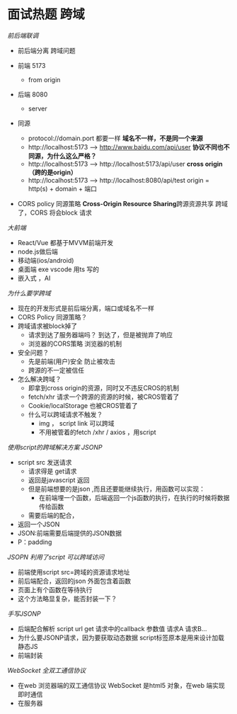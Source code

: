 # 面试热题 跨域

*前后端联调*
  - 前后端分离 跨域问题
  - 前端 5173
    - from origin 
  - 后端 8080
    - server 
 
  - 同源
    - protocol://domain.port 都要一样
    **域名不一样，不是同一个来源**
    - http://localhost:5173 --> http://www.baidu.com/api/user 
    **协议不同也不同源，为什么这么严格？**
    - http://localhost:5173 --> http://localhost:5173/api/user
    **cross origin（跨的是origin）**
    - http://localhost:5173 --> http://localhost:8080/api/test
    origin = http(s) + domain + 端口

   - CORS policy 同源策略
     **Cross-Origin Resource Sharing**跨源资源共享
     跨域了，CORS 将会block 请求


*大前端*
  - React/Vue 都基于MVVM前端开发
  - node.js做后端
  - 移动端(ios/android)
  - 桌面端 exe vscode 用ts 写的
  - 嵌入式 ，AI

*为什么要学跨域*
  - 现在的开发形式是前后端分离，端口或域名不一样
  - CORS Policy 同源策略？
  - 跨域请求被block掉了
    - 请求到达了服务器端吗？  到达了，但是被抛弃了响应
    - 浏览器的CORS策略 浏览器的机制
  - 安全问题？
    - 先是前端(用户)安全 防止被攻击
    - 跨源的不一定被信任
  - 怎么解决跨域？
    - 即拿到cross origin的资源，同时又不违反CROS的机制
    - fetch/xhr 请求一个跨源的资源的时候，被CROS管着了
    - Cookie/localStorage 也被CROS管着了
    - 什么可以跨域请求不触发？
      - img ， script link 可以跨域
      - 不用被管着的fetch /xhr / axios ，用script

*使用script的跨域解决方案 JSONP*
  - script src 发送请求
    - 请求得是 get请求
    - 返回是javascript 返回
    - 但是前端想要的是json ,而且还要能继续执行，用函数可以实现：
      - 在前端埋一个函数，后端返回一个js函数的执行，在执行的时候将数据传给函数
    - 需要后端的配合，
  - 返回一个JSON
  - JSON:前端需要后端提供的JSON数据
  - P：padding

*JSOPN 利用了script 可以跨域访问*
  - 前端使用script src=跨域的资源请求地址
  - 前后端配合，返回的json 外面包含着函数
  - 页面上有个函数在等待执行
  - 这个方法略显复杂，能否封装一下？

*手写JSONP*
  - 后端配合解析 script url get 请求中的callback 参数值
    请求A 请求B...
  - 为什么要JSONP请求，因为要获取动态数据
    script标签原本是用来设计加载静态JS
  - 前端封装
    
*WebSocket 全双工通信协议*
- 在web 浏览器端的双工通信协议
  WebSocket 是html5 对象，在web 端实现即时通信
- 在服务器